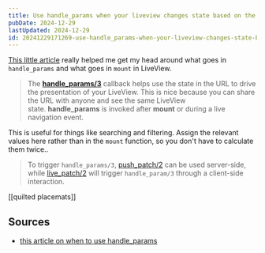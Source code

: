 ```yaml
---
title: Use handle_params when your liveview changes state based on the URL
pubDate: 2024-12-29
lastUpdated: 2024-12-29
id: 20241229171269-use-handle_params-when-your-liveview-changes-state-based-on-the-url
---
```


[This little article](https://dev.to/herminiotorres/when-to-use-the-handleparams-callback-4n12) really helped me get my head around what goes in `handle_params` and what goes in `mount` in LiveView.

> The **[handle_params/3](https://hexdocs.pm/phoenix_live_view/Phoenix.LiveView.html#c:handle_params/3)** callback helps use the state in the URL to drive the presentation of your LiveView. This is nice because you can share the URL with anyone and see the same LiveView state. **handle_params** is invoked after **mount** or during a live navigation event.

This is useful for things like searching and filtering. Assign the relevant values here rather than in the `mount` function, so you don't have to calculate them twice..

> To trigger `handle_params/3`, [push_patch/2](https://hexdocs.pm/phoenix_live_view/Phoenix.LiveView.html#push_patch/2) can be used server-side, while [live_patch/2](https://hexdocs.pm/phoenix_live_view/Phoenix.LiveView.Helpers.html#live_patch/2) will trigger `handle_param/3` through a client-side interaction.

[[quilted placemats]]

## Sources

- [this article on when to use handle_params](https://dev.to/herminiotorres/when-to-use-the-handleparams-callback-4n12)
